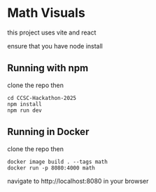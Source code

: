 # Math Visuals

this project uses vite and react

ensure that you have node install 

## Running with npm
clone the repo then 
```
cd CCSC-Hackathon-2025
npm install
npm run dev
```


## Running in Docker
clone the repo then 
```
docker image build . --tags math
docker run -p 8080:4000 math
```
navigate to http://localhost:8080 in your browser